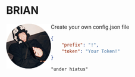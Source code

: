 # BRIAN
<img src="https://github.com/chukkscm/BRIAN/blob/main/IMG_2345.png" align="left" width="120"/>

Create your own config.json file
```json
{
    "prefix": "!",
    "token": "Your Token!"
}
```

`"under hiatus"`
